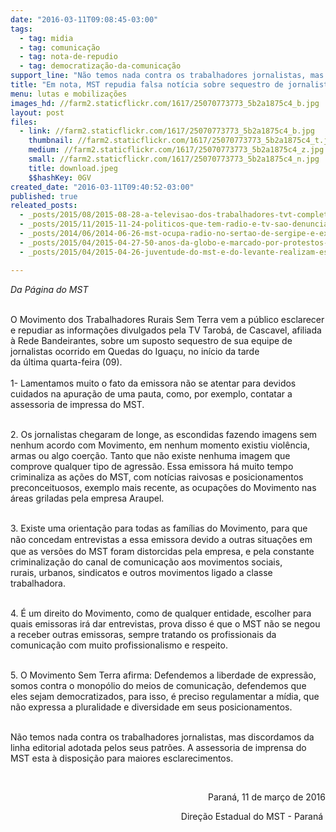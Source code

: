 ```yaml
---
date: "2016-03-11T09:08:45-03:00"
tags:
  - tag: midia
  - tag: comunicação
  - tag: nota-de-repudio
  - tag: democratização-da-comunicação
support_line: "Não temos nada contra os trabalhadores jornalistas, mas discordamos da linha editorial adotada pelos seus patrões. "
title: "Em nota, MST repudia falsa notícia sobre sequestro de jornalistas da TV Tarobá"
menu: lutas e mobilizações
images_hd: //farm2.staticflickr.com/1617/25070773773_5b2a1875c4_b.jpg
layout: post
files:
  - link: //farm2.staticflickr.com/1617/25070773773_5b2a1875c4_b.jpg
    thumbnail: //farm2.staticflickr.com/1617/25070773773_5b2a1875c4_t.jpg
    medium: //farm2.staticflickr.com/1617/25070773773_5b2a1875c4_z.jpg
    small: //farm2.staticflickr.com/1617/25070773773_5b2a1875c4_n.jpg
    title: download.jpeg
    $$hashKey: 0GV
created_date: "2016-03-11T09:40:52-03:00"
published: true
releated_posts:
  - _posts/2015/08/2015-08-28-a-televisao-dos-trabalhadores-tvt-completa-cinco-anos-ampliando-programacao-e-alcance.md
  - _posts/2015/11/2015-11-24-politicos-que-tem-radio-e-tv-sao-denunciados-no-ministerio-publico.md
  - _posts/2014/06/2014-06-26-mst-ocupa-radio-no-sertao-de-sergipe-e-exige-democratizacao-da-comunicacao.md-e
  - _posts/2015/04/2015-04-27-50-anos-da-globo-e-marcado-por-protestos-em-todo-pais.md
  - _posts/2015/04/2015-04-26-juventude-do-mst-e-do-levante-realizam-escrachos-em-afiliadas-da-rbs-no-rs.md

---
```

<p><em>Da P&aacute;gina do MST&nbsp;</em></p>

<p><br />
O Movimento dos Trabalhadores Rurais Sem Terra&nbsp;vem a p&uacute;blico esclarecer e repudiar as informa&ccedil;&otilde;es&nbsp;divulgados pela TV Tarob&aacute;, de Cascavel,&nbsp;afiliada &agrave; Rede Bandeirantes, sobre um suposto sequestro de sua equipe de jornalistas ocorrido em Quedas do Igua&ccedil;u, no in&iacute;cio da tarde da&nbsp;&uacute;ltima&nbsp;quarta-feira (09).<br />
<br />
1- Lamentamos muito o fato da emissora n&atilde;o se atentar para devidos cuidados na apura&ccedil;&atilde;o de uma pauta, como, por exemplo, contatar a assessoria de impressa do MST.</p>

<p><br />
2. Os jornalistas chegaram de longe, as escondidas fazendo imagens sem nenhum acordo com Movimento, em nenhum momento existiu&nbsp;viol&ecirc;ncia, armas ou algo coer&ccedil;&atilde;o.&nbsp;Tanto que n&atilde;o existe nenhuma imagem que comprove qualquer tipo de&nbsp;agress&atilde;o. Essa emissora h&aacute;&nbsp;muito tempo criminaliza as a&ccedil;&otilde;es do MST, com not&iacute;cias raivosas&nbsp;e posicionamentos preconceituosos, exemplo mais recente, as ocupa&ccedil;&otilde;es do Movimento nas &aacute;reas griladas pela empresa Araupel.</p>

<p><br />
3. Existe uma orienta&ccedil;&atilde;o para todas as fam&iacute;lias do Movimento, para que <span style="line-height: 20.8px;">n&atilde;o&nbsp;</span>concedam&nbsp;entrevistas a essa emissora&nbsp;devido a outras situa&ccedil;&otilde;es em que as vers&otilde;es do MST foram distorcidas pela empresa, e pela constante criminaliza&ccedil;&atilde;o do canal de comunica&ccedil;&atilde;o aos movimentos sociais, rurais,&nbsp;urbanos, sindicatos e outros movimentos ligado a classe trabalhadora.</p>

<p><br />
4. &Eacute; um direito do Movimento, como de qualquer entidade, escolher para quais emissoras ir&aacute; dar entrevistas, prova disso &eacute; que o MST&nbsp;n&atilde;o se negou a receber outras emissoras,&nbsp;sempre tratando&nbsp;os profissionais da comunica&ccedil;&atilde;o com muito profissionalismo e respeito.</p>

<p><br />
5. O Movimento Sem Terra afirma: Defendemos a liberdade de express&atilde;o, somos contra o monop&oacute;lio do meios de comunica&ccedil;&atilde;o, defendemos que eles sejam democratizados, para isso, &eacute; preciso regulamentar a m&iacute;dia, que n&atilde;o expressa a pluralidade e diversidade em seus posicionamentos.</p>

<p><br />
N&atilde;o temos nada contra os trabalhadores jornalistas, mas discordamos da linha editorial adotada pelos seus patr&otilde;es.&nbsp;A assessoria de imprensa do MST esta &agrave;&nbsp;disposi&ccedil;&atilde;o para maiores esclarecimentos.</p>

<p>&nbsp;</p>

<p style="text-align: right;">Paran&aacute;, 11&nbsp;de mar&ccedil;o de 2016</p>

<p style="text-align: right;">Dire&ccedil;&atilde;o&nbsp;Estadual do MST&nbsp;- Paran&aacute;&nbsp;</p>
